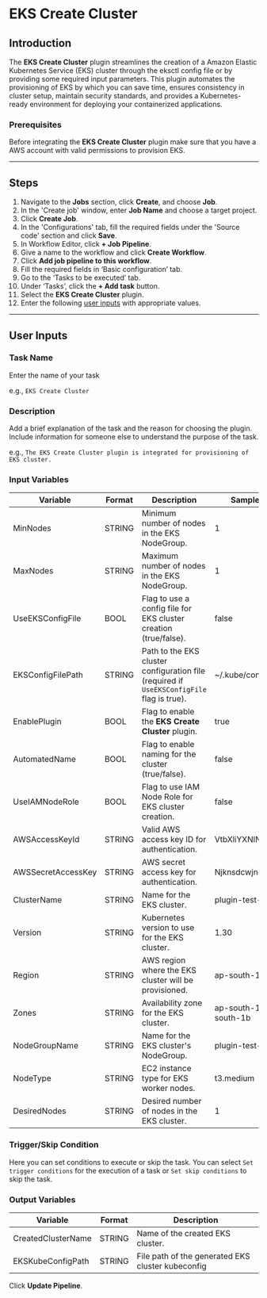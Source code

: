 # EKS Create Cluster

## Introduction
The **EKS Create Cluster** plugin streamlines the creation of a Amazon Elastic Kubernetes Service (EKS) cluster through the eksctl config file or by providing some required input parameters. This plugin automates the provisioning of EKS by which you can save time, ensures consistency in cluster setup, maintain security standards, and provides a Kubernetes-ready environment for deploying your containerized applications.

### Prerequisites
Before integrating the **EKS Create Cluster** plugin make sure that you have a AWS account with valid permissions to provision EKS.

---

## Steps
1. Navigate to the **Jobs** section, click **Create**, and choose **Job**.
2. In the 'Create job' window, enter **Job Name** and choose a target project.
3. Click **Create Job**.
4. In the 'Configurations' tab, fill the required fields under the 'Source code' section and click **Save**.
5. In Workflow Editor, click **+ Job Pipeline**.
6. Give a name to the workflow and click **Create Workflow**.
7. Click **Add job pipeline to this workflow**.
8. Fill the required fields in ‘Basic configuration’ tab.
9. Go to the ‘Tasks to be executed’ tab.
10. Under ‘Tasks’, click the **+ Add task** button.
11. Select the **EKS Create Cluster** plugin.
12. Enter the following [user inputs](#user-inputs) with appropriate values.
---

## User Inputs

### Task Name
Enter the name of your task 

e.g., `EKS Create Cluster`

### Description
Add a brief explanation of the task and the reason for choosing the plugin. Include information for someone else to understand the purpose of the task.

e.g., `The EKS Create Cluster plugin is integrated for provisioning of EKS cluster.`

### Input Variables

| Variable                 | Format       | Description | Sample Value |
| ------------------------ | ------------ | ----------- | ------------ |
|   MinNodes               | STRING       | Minimum number of nodes in the EKS NodeGroup.          |      1        |
|   MaxNodes               | STRING       | Maximum number of nodes in the EKS NodeGroup.          |      1        |
|   UseEKSConfigFile       | BOOL         | Flag to use a config file for EKS cluster creation (true/false).    |      false        |
|   EKSConfigFilePath      | STRING       | Path to the EKS cluster configuration file (required if `UseEKSConfigFile` flag is true).|      ~/.kube/config        |
|   EnablePlugin           | BOOL         | Flag to enable the **EKS Create Cluster** plugin.      |      true        |
|   AutomatedName          | BOOL         | Flag to enable naming for the cluster (true/false).                  |    false          |
|   UseIAMNodeRole         | BOOL         | Flag to use IAM Node Role for EKS cluster creation.    |    false          |
|   AWSAccessKeyId         | STRING       | Valid AWS access key ID for authentication.            |   VtbXliYXNlNjR2YWx1           |
|   AWSSecretAccessKey     | STRING       | AWS secret access key for authentication.              |   Njknsdcwjnchwjn34nk          |
|   ClusterName            | STRING       | Name for the EKS cluster.                              |   plugin-test-2           |
|   Version                | STRING       | Kubernetes version to use for the EKS cluster.         |    1.30          |
|   Region                 | STRING       | AWS region where the EKS cluster will be provisioned.  |    ap-south-1          |
|   Zones                  | STRING       | Availability zone for the EKS cluster.                 |    ap-south-1a,ap-south-1b          | 
|   NodeGroupName          | STRING       | Name for the EKS cluster's NodeGroup.                  |   plugin-test-1           |
|   NodeType               | STRING       | EC2 instance type for EKS worker nodes.                |   t3.medium           |
|   DesiredNodes           | STRING       | Desired number of nodes in the EKS cluster.            |     1         |


### Trigger/Skip Condition
Here you can set conditions to execute or skip the task. You can select `Set trigger conditions` for the execution of a task or `Set skip conditions` to skip the task.

### Output Variables
| Variable                 | Format       | Description | 
| ------------------------ | ------------ | ----------- |
| CreatedClusterName       | STRING       | Name of the created EKS cluster. |   
| EKSKubeConfigPath        | STRING       | File path of the generated EKS cluster kubeconfig   |


Click **Update Pipeline**.


